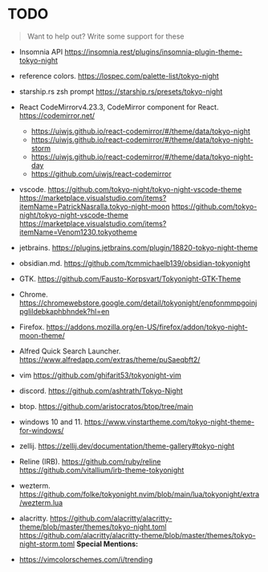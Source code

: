 # TODO

> Want to help out? Write some support for these

- Insomnia API <https://insomnia.rest/plugins/insomnia-plugin-theme-tokyo-night>
- reference colors. <https://lospec.com/palette-list/tokyo-night>
- starship.rs zsh prompt <https://starship.rs/presets/tokyo-night>
- React CodeMirrorv4.23.3, CodeMirror component for React. <https://codemirror.net/>
  - <https://uiwjs.github.io/react-codemirror/#/theme/data/tokyo-night>
  - <https://uiwjs.github.io/react-codemirror/#/theme/data/tokyo-night-storm>
  - <https://uiwjs.github.io/react-codemirror/#/theme/data/tokyo-night-day>
  - <https://github.com/uiwjs/react-codemirror>
- vscode. <https://github.com/tokyo-night/tokyo-night-vscode-theme> <https://marketplace.visualstudio.com/items?itemName=PatrickNasralla.tokyo-night-moon> <https://github.com/tokyo-night/tokyo-night-vscode-theme> <https://marketplace.visualstudio.com/items?itemName=Venom1230.tokyotheme>
- jetbrains. <https://plugins.jetbrains.com/plugin/18820-tokyo-night-theme>
- obsidian.md. <https://github.com/tcmmichaelb139/obsidian-tokyonight>
- GTK. <https://github.com/Fausto-Korpsvart/Tokyonight-GTK-Theme>
- Chrome. <https://chromewebstore.google.com/detail/tokyonight/enpfonmmpgoinjpglildebkaphbhndek?hl=en>
- Firefox. <https://addons.mozilla.org/en-US/firefox/addon/tokyo-night-moon-theme/>
- Alfred Quick Search Launcher. <https://www.alfredapp.com/extras/theme/puSaeqbft2/>
- vim <https://github.com/ghifarit53/tokyonight-vim>
- discord. <https://github.com/ashtrath/Tokyo-Night>
- btop. <https://github.com/aristocratos/btop/tree/main>
- windows 10 and 11. <https://www.vinstartheme.com/tokyo-night-theme-for-windows/>
- zellij. <https://zellij.dev/documentation/theme-gallery#tokyo-night>
- Reline (IRB). <https://github.com/ruby/reline> <https://github.com/vitallium/irb-theme-tokyonight>
- wezterm. <https://github.com/folke/tokyonight.nvim/blob/main/lua/tokyonight/extra/wezterm.lua>
- alacritty. <https://github.com/alacritty/alacritty-theme/blob/master/themes/tokyo-night.toml> <https://github.com/alacritty/alacritty-theme/blob/master/themes/tokyo-night-storm.toml>
**Special Mentions:**

- <https://vimcolorschemes.com/i/trending>

